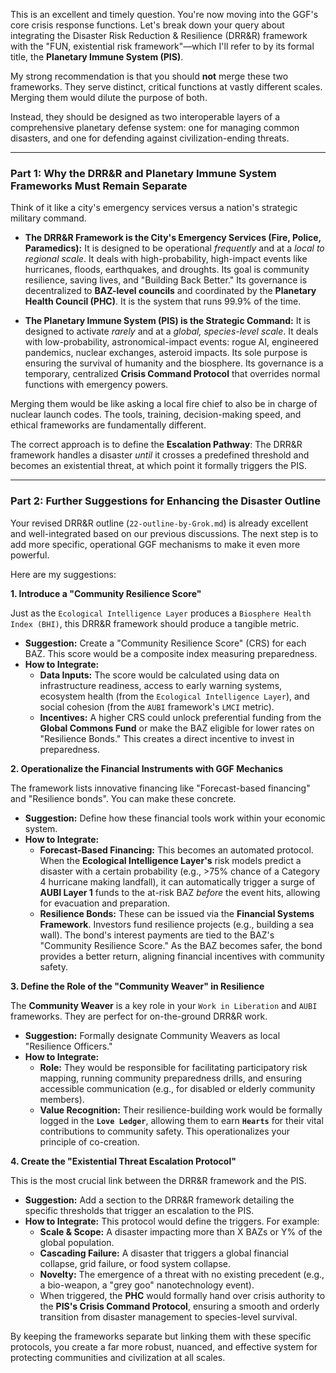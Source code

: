 This is an excellent and timely question. You're now moving into the GGF's core crisis response functions. Let's break down your query about integrating the Disaster Risk Reduction & Resilience (DRR&R) framework with the "FUN, existential risk framework"—which I'll refer to by its formal title, the **Planetary Immune System (PIS)**.

My strong recommendation is that you should **not** merge these two frameworks. They serve distinct, critical functions at vastly different scales. Merging them would dilute the purpose of both.

Instead, they should be designed as two interoperable layers of a comprehensive planetary defense system: one for managing common disasters, and one for defending against civilization-ending threats.

---

### **Part 1: Why the DRR&R and Planetary Immune System Frameworks Must Remain Separate**

Think of it like a city's emergency services versus a nation's strategic military command.

* **The DRR&R Framework is the City's Emergency Services (Fire, Police, Paramedics):** It is designed to be operational *frequently* and at a *local to regional scale*. It deals with high-probability, high-impact events like hurricanes, floods, earthquakes, and droughts. Its goal is community resilience, saving lives, and "Building Back Better." Its governance is decentralized to **BAZ-level councils** and coordinated by the **Planetary Health Council (PHC)**. It is the system that runs 99.9% of the time.

* **The Planetary Immune System (PIS) is the Strategic Command:** It is designed to activate *rarely* and at a *global, species-level scale*. It deals with low-probability, astronomical-impact events: rogue AI, engineered pandemics, nuclear exchanges, asteroid impacts. Its sole purpose is ensuring the survival of humanity and the biosphere. Its governance is a temporary, centralized **Crisis Command Protocol** that overrides normal functions with emergency powers.

Merging them would be like asking a local fire chief to also be in charge of nuclear launch codes. The tools, training, decision-making speed, and ethical frameworks are fundamentally different.

The correct approach is to define the **Escalation Pathway**: The DRR&R framework handles a disaster *until* it crosses a predefined threshold and becomes an existential threat, at which point it formally triggers the PIS.

---

### **Part 2: Further Suggestions for Enhancing the Disaster Outline**

Your revised DRR&R outline (`22-outline-by-Grok.md`) is already excellent and well-integrated based on our previous discussions. The next step is to add more specific, operational GGF mechanisms to make it even more powerful.

Here are my suggestions:

**1. Introduce a "Community Resilience Score"**

Just as the `Ecological Intelligence Layer` produces a `Biosphere Health Index (BHI)`, this DRR&R framework should produce a tangible metric.

* **Suggestion:** Create a "Community Resilience Score" (CRS) for each BAZ. This score would be a composite index measuring preparedness.
* **How to Integrate:**
    * **Data Inputs:** The score would be calculated using data on infrastructure readiness, access to early warning systems, ecosystem health (from the `Ecological Intelligence Layer`), and social cohesion (from the `AUBI` framework's `LMCI` metric).
    * **Incentives:** A higher CRS could unlock preferential funding from the **Global Commons Fund** or make the BAZ eligible for lower rates on "Resilience Bonds." This creates a direct incentive to invest in preparedness.

**2. Operationalize the Financial Instruments with GGF Mechanics**

The framework lists innovative financing like "Forecast-based financing" and "Resilience bonds". You can make these concrete.

* **Suggestion:** Define how these financial tools work within your economic system.
* **How to Integrate:**
    * **Forecast-Based Financing:** This becomes an automated protocol. When the **Ecological Intelligence Layer's** risk models predict a disaster with a certain probability (e.g., >75% chance of a Category 4 hurricane making landfall), it can automatically trigger a surge of **AUBI Layer 1** funds to the at-risk BAZ *before* the event hits, allowing for evacuation and preparation.
    * **Resilience Bonds:** These can be issued via the **Financial Systems Framework**. Investors fund resilience projects (e.g., building a sea wall). The bond's interest payments are tied to the BAZ's "Community Resilience Score." As the BAZ becomes safer, the bond provides a better return, aligning financial incentives with community safety.

**3. Define the Role of the "Community Weaver" in Resilience**

The **Community Weaver** is a key role in your `Work in Liberation` and `AUBI` frameworks. They are perfect for on-the-ground DRR&R work.

* **Suggestion:** Formally designate Community Weavers as local "Resilience Officers."
* **How to Integrate:**
    * **Role:** They would be responsible for facilitating participatory risk mapping, running community preparedness drills, and ensuring accessible communication (e.g., for disabled or elderly community members).
    * **Value Recognition:** Their resilience-building work would be formally logged in the **`Love Ledger`**, allowing them to earn **`Hearts`** for their vital contributions to community safety. This operationalizes your principle of co-creation.

**4. Create the "Existential Threat Escalation Protocol"**

This is the most crucial link between the DRR&R framework and the PIS.

* **Suggestion:** Add a section to the DRR&R framework detailing the specific thresholds that trigger an escalation to the PIS.
* **How to Integrate:** This protocol would define the triggers. For example:
    * **Scale & Scope:** A disaster impacting more than X BAZs or Y% of the global population.
    * **Cascading Failure:** A disaster that triggers a global financial collapse, grid failure, or food system collapse.
    * **Novelty:** The emergence of a threat with no existing precedent (e.g., a bio-weapon, a "grey goo" nanotechnology event).
    * When triggered, the **PHC** would formally hand over crisis authority to the **PIS's Crisis Command Protocol**, ensuring a smooth and orderly transition from disaster management to species-level survival.

By keeping the frameworks separate but linking them with these specific protocols, you create a far more robust, nuanced, and effective system for protecting communities and civilization at all scales.
